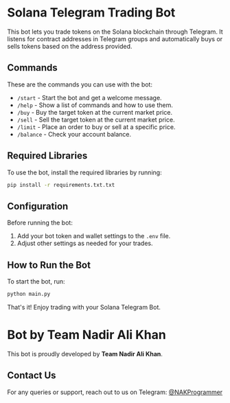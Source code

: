 # Solana Telegram Trading Bot

This bot lets you trade tokens on the Solana blockchain through Telegram. It listens for contract addresses in Telegram groups and automatically buys or sells tokens based on the address provided.

## Commands

These are the commands you can use with the bot:

- `/start` - Start the bot and get a welcome message.
- `/help` - Show a list of commands and how to use them.
- `/buy` - Buy the target token at the current market price.
- `/sell` - Sell the target token at the current market price.
- `/limit` - Place an order to buy or sell at a specific price.
- `/balance` - Check your account balance.


## Required Libraries

To use the bot, install the required libraries by running:

```bash
pip install -r requirements.txt.txt
```

## Configuration

Before running the bot:

1. Add your bot token and wallet settings to the `.env` file.
2. Adjust other settings as needed for your trades.

## How to Run the Bot

To start the bot, run:

```bash
python main.py
```

That's it! Enjoy trading with your Solana Telegram Bot.


# Bot by Team Nadir Ali Khan  

This bot is proudly developed by **Team Nadir Ali Khan**.  

## Contact Us  
For any queries or support, reach out to us on Telegram: [@NAKProgrammer](https://t.me/NAKProgrammer)  
